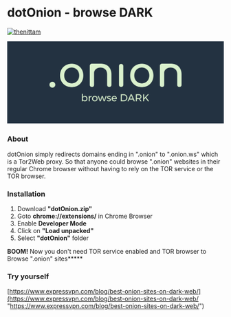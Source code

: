 # dotOnion - browse DARK
<a href="https://twitter.com/thenittam" target="blank"><img src="https://img.shields.io/twitter/follow/thenittam?logo=twitter&style=for-the-badge" alt="thenittam" /></a>

![dotOnion](/icons/other/onion%20-%20banner.png)

### About
dotOnion simply redirects domains ending in ".onion" to ".onion.ws" which is a Tor2Web proxy. So that anyone could browse ".onion" websites in their regular Chrome browser without having to rely on the TOR service or the TOR browser.

### Installation

 1. Download **"dotOnion.zip"**
 2. Goto  **chrome://extensions/** in Chrome Browser
 3. Enable  **Developer Mode**
 4. Click on  **"Load unpacked"**
 5. Select **"dotOnion"** folder

**BOOM!** Now you don't need TOR service enabled and TOR browser to Browse ".onion" sites*****

### Try yourself
[https://www.expressvpn.com/blog/best-onion-sites-on-dark-web/](https://www.expressvpn.com/blog/best-onion-sites-on-dark-web/ "https://www.expressvpn.com/blog/best-onion-sites-on-dark-web/")
